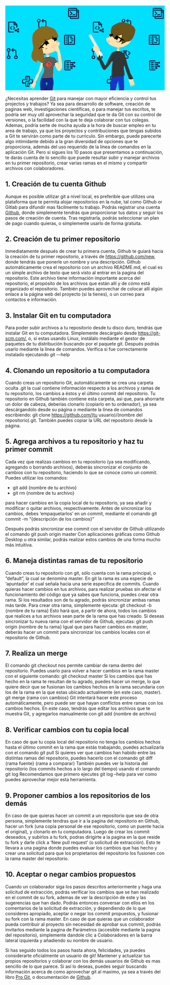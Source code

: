 <!--
.. title: Git de 0 a 100 en diez sencillos pasos
.. slug: git-de-en-diez-sencillos-pasos
.. date: 2019-04-08
.. author: Por Rainer Palm
.. tags: versioning
.. category: git
.. link: 
.. description: 
.. type: text
-->

<!-- # Git de 0 a 100 en diez sencillos pasos -->
<!-- **Por Rainer Palm** -->

![header](../../../images/blog/git-de-en-diez-sencillos-pasos/header.png)

¿Necesitas aprender [Git](http://git.io) para manejar con mayor eficiencia y control tus projectos y trabajos? Ya sea para desarrollo de software, creación de paginas web, investigaciones científicas, o para manejar tus escritos, te podría ser muy util aprovechar la seguridad que te da Git con su control de versiones, o la facilidad con la que te deja colaborar con tus colegas. Ademas, podría serte de mucha ayuda a la hora de buscar empleo en tu area de trabajo, ya que los proyectos y contribuciones que tengas subidos a Git te servirán como parte de tu curriculo.
Sin embargo, puede parecerte algo intimidante debido a la gran diversidad de opciones que te proporciona, además del uso requerido de la línea de comandos en la aplicación Git. Pero si sigues los 10 pasos que presentamos a continuación, te darás cuenta de lo sencillo que puede resultar subir y manejar archivos en tu primer repositorio, crear varias ramas en el mismo y compartir archivos con colaboradores.

<!-- TEASER_END -->

## 1. Creación de tu cuenta Github

Aunque es posible utilizar git a nivel local, es preferible que utilizes una plataforma que te permita alojar repositorios en la nube, tal como Github or Gitlab para difundir mas fácilmente tu trabajo. Podrás registrar una cuenta [Github](https://github.com/join), donde simplemente tendrás que proporcionar tus datos y seguir los pasos de creación de cuenta. Tras registrarla, podrás seleccionar un plan de pago cuando quieras, o simplemente usarlo de forma gratuita.

## 2. Creación de tu primer repositorio

Inmediatamente después de crear tu primera cuenta, Github te guiará hacia la creación de tu primer repositorio, a través de https://github.com/new, donde tendrás que ponerle un nombre y una descripción. Github automáticamente crea el repositorio con un archivo README.md, el cual es un simple archivo de texto que será visto al entrar en la pagina del repositorio. Este archivo tiene información importante acerca del repositorio, el propósito de los archivos que están allí y de cómo está organizado el repositorio. También puedes aprovechar de colocar allí algún enlace a la página web del proyecto (si la tienes), o un correo para contactos e información.

## 3. Instalar Git en tu computadora

Para poder subir archivos a tu repositorio desde tu disco duro, tendrás que instalar Git en tu computadora. Simplemente descárgalo desde https://git-scm.com/, o, si estas usando Linux, instálalo mediante el gestor de paquetes de tu distribución buscando por el paquete git. Después podrás usarlo mediante la línea de comandos. Verífica si fue correctamente instalado ejecutando
git –-help

## 4. Clonando un repositorio a tu computadora

Cuando creas un repositorio Git, automáticamente se crea una carpeta oculta .git la cual contiene información respecto a los archivos y ramas de tu repositorio, los cambios a éstos y el último commit del repositorio. Tu repositorio en Github también contiene esta carpeta, asi que, para ahorrarte un dolor de cabeza, deberías clonarlo (copiarlo en tu ordenador), ya sea descárgandolo desde su página o mediante la línea de comandos escribiendo:
git clone https://github.com/(tu usuario)/(nombre del repositorio).git. También puedes copiar la URL del repositorio desde la página.

## 5. Agrega archivos a tu repositorio y haz tu primer commit

Cada vez que realizas cambios en tu repositorio (ya sea modificando, agregando o borrando archivos), deberás sincronizar el conjunto de cambios con tu repositorio, haciendo lo que se conoce como un commit. Puedes utilizar los comandos:

- git add {nombre de tu archivo}
- git rm {nombre de tu archivo}

para hacer cambios en la copia local de tu repositorio, ya sea añadir y modificar o quitar archivos, respectivamente. Antes de sincronizar los cambios, debes ‘empaquetarlos’ en un commit, mediante el comando
git commit -m “{descripción de los cambios}”

Después podrás sincronizar ese commit con el servidor de Github utilizando el comando git push origin master
Con aplicaciones gráficas como Github Desktop u otra similar, podrás realizar estos cambios de una forma mucho más intuitiva.

## 6. Maneja distintas ramas de tu repositorio

Cuando creas tu repositorio con git, sólo cuenta con la rama principal, o “default”, la cual se denomina master. En git la rama es una especie de ‘apuntador’ el cual señala hacia una serie especifica de commits. Cuando quieras hacer cambios en tus archivos, para realizar pruebas sin afectar el funcionamiento del código que ya sabes que funciona, puedes crear otra rama. Si los resultados son de tu agrado, podrás sincronizar ambas ramas más tarde.
Para crear otra rama, simplemente ejecuta:
git checkout -b {nombre de tu rama}
Esto hará que, a partir de ahora, todos los cambios que realices a tus archivos sean parte de la rama que has creado. Si deseas sincronizar tu nueva rama con el servidor de Github, ejecutas:
git push origin {nombre de tu rama}
Igual que para hacer cambios en master, deberás hacer un commit para sincronizar los cambios locales con el repositorio de Github.

## 7. Realiza un merge

El comando git checkout nos permite cambiar de rama dentro del repositorio. Puedes usarlo para volver a hacer cambios en la rama master con el siguiente comando:
git checkout master
Si los cambios que has hecho en la rama te resultan de tu agrado, puedes hacer un merge, lo que quiere decir que se fusionan los cambios hechos en la rama secundaria con los de la rama en la que estas ubicado actualmente (en este caso, master).
git merge {rama con cambios}
Git intentará hacer este proceso automáticamente, pero puede ser que hayan conflictos entre ramas con los cambios hechos. En este caso, tendrás que editar los archivos que te muestra Git, y agregarlos manualmente con
git add {nombre de archivo}

## 8. Verificar cambios con tu copia local

En caso de que tu copia local del repositorio no tenga los cambios hechos hasta el último commit en la rama que estás trabajando, puedes actualizarla con el comando
git pull
Si quieres ver que cambios han habido entre las distintas ramas del repositorio, puedes hacerlo con el comando
git diff {rama fuente} {rama a comparar}
También puedes ver la historia del repositorio (los commits hechos a lo largo del tiempo) usando el comando
git log
Recomendamos que primero ejecutes git log –help para ver como puedes aprovechar mejor esta herramienta.

## 9. Proponer cambios a los repositorios de los demás

En caso de que quieras hacer un commit a un repositorio que sea de otra persona, simplemente tendras que ir a la pagina del repositorio en Github, hacer un fork (una copia personal de ese repositorio, como un puente hacia el original), y clonarlo en tu computadora.
Luego de crear los commit deseados, y subirlos a tu fork, podras dirigirte a la pagina en la que reside tu fork y darle click a ‘New pull request’ (o solicitud de extracción). Esto te llevara a una pagina donde puedes evaluar los cambios que has hecho y crear una solicitud para que los propietarios del repositorio los fusionen con la rama master del repositorio.

## 10. Aceptar o negar cambios propuestos

Cuando un colaborador siga los pasos descritos anteriormente y haga una solicitud de extracción, podrás verificar los cambios que se han realizado en el commit de su fork, ademas de ver la descripción de este y las sugerencias que han dado. Podrás entonces conversar con ellos en los comentarios de la solicitud de extracción, y dependiendo de lo que consideres apropiado, aceptar o negar los commit propuestos, y fusionar su fork con la rama master.
En caso de que quieras que un colaborador pueda contribuir al proyecto sin necesidad de aprobar sus commit, podrás invitarlos mediante la pagina de Parámetros (accesible mediante la pagina del repositorio), simplemente dandole clic a Colaboradores en la barra lateral izquierda y añadiendo su nombre de usuario.

Si has seguido todos los pasos hasta ahora, felicidades, ya puedes considerarte oficialmente un usuario de git! Mantener y actualizar tus propios repositorios y colaborar con los demás usuarios de Github es mas sencillo de lo que parece. Si así lo deseas, puedes seguir buscando información acerca de como aprovechar git al maximo, ya sea a través del libro [Pro Git](https://git-scm.com/book/es/v2/), o documentación de [Github](https://help.github.com/en/github).
